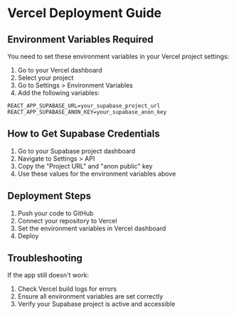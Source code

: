 # Vercel Deployment Guide

## Environment Variables Required

You need to set these environment variables in your Vercel project settings:

1. Go to your Vercel dashboard
2. Select your project
3. Go to Settings > Environment Variables
4. Add the following variables:

```
REACT_APP_SUPABASE_URL=your_supabase_project_url
REACT_APP_SUPABASE_ANON_KEY=your_supabase_anon_key
```

## How to Get Supabase Credentials

1. Go to your Supabase project dashboard
2. Navigate to Settings > API
3. Copy the "Project URL" and "anon public" key
4. Use these values for the environment variables above

## Deployment Steps

1. Push your code to GitHub
2. Connect your repository to Vercel
3. Set the environment variables in Vercel dashboard
4. Deploy

## Troubleshooting

If the app still doesn't work:
1. Check Vercel build logs for errors
2. Ensure all environment variables are set correctly
3. Verify your Supabase project is active and accessible 
